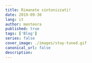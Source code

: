 ```yaml
---
title: Rimanete sintonizzati!
date: 2019-09-30
lang: it
author: menteora
published: true
tags: ['Blog']
series: false
cover_image: ./images/stay-tuned.gif
canonical_url: false
description:
---
```

